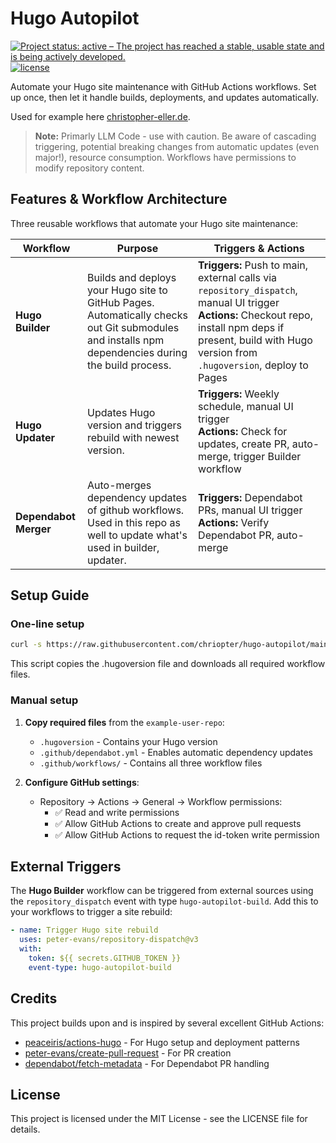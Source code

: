 # Hugo Autopilot

[![Project status: active – The project has reached a stable, usable state and is being actively developed.](https://www.repostatus.org/badges/latest/active.svg)](https://www.repostatus.org/#active)
[![license](https://img.shields.io/github/license/chriopter/hugo-autopilot.svg)](https://github.com/chriopter/hugo-autopilot/blob/main/LICENSE)

Automate your Hugo site maintenance with GitHub Actions workflows. Set up once, then let it handle builds, deployments, and updates automatically.

Used for example here [christopher-eller.de](https://github.com/chriopter/christopher-eller.de).

> **Note:** Primarly LLM Code - use with caution. Be aware of cascading triggering, potential breaking changes from automatic updates (even major!), resource consumption. Workflows have permissions to modify repository content.


## Features & Workflow Architecture

Three reusable workflows that automate your Hugo site maintenance:

| Workflow | Purpose | Triggers & Actions |
|----------|---------|-------------------|
| **Hugo Builder** | Builds and deploys your Hugo site to GitHub Pages. Automatically checks out Git submodules and installs npm dependencies during the build process. | **Triggers:** Push to main, external calls via `repository_dispatch`, manual UI trigger<br>**Actions:** Checkout repo, install npm deps if present, build with Hugo version from `.hugoversion`, deploy to Pages |
| **Hugo Updater** | Updates Hugo version and triggers rebuild with newest version. | **Triggers:** Weekly schedule, manual UI trigger<br>**Actions:** Check for updates, create PR, auto-merge, trigger Builder workflow |
| **Dependabot Merger** | Auto-merges dependency updates of github workflows. Used in this repo as well to update what's used in builder, updater. | **Triggers:** Dependabot PRs, manual UI trigger<br>**Actions:** Verify Dependabot PR, auto-merge |


## Setup Guide

### One-line setup

```bash
curl -s https://raw.githubusercontent.com/chriopter/hugo-autopilot/main/setup.sh | bash
```

This script copies the .hugoversion file and downloads all required workflow files.

### Manual setup

1. **Copy required files** from the `example-user-repo`:
   - `.hugoversion` - Contains your Hugo version
   - `.github/dependabot.yml` - Enables automatic dependency updates
   - `.github/workflows/` - Contains all three workflow files

2. **Configure GitHub settings**:
   - Repository → Actions → General → Workflow permissions:
     - ✅ Read and write permissions
     - ✅ Allow GitHub Actions to create and approve pull requests
     - ✅ Allow GitHub Actions to request the id-token write permission


## External Triggers

The **Hugo Builder** workflow can be triggered from external sources using the `repository_dispatch` event with type `hugo-autopilot-build`. Add this to your workflows to trigger a site rebuild:

```yaml
- name: Trigger Hugo site rebuild
  uses: peter-evans/repository-dispatch@v3
  with:
    token: ${{ secrets.GITHUB_TOKEN }}
    event-type: hugo-autopilot-build
```


## Credits

This project builds upon and is inspired by several excellent GitHub Actions:

- [peaceiris/actions-hugo](https://github.com/peaceiris/actions-hugo) - For Hugo setup and deployment patterns
- [peter-evans/create-pull-request](https://github.com/peter-evans/create-pull-request) - For PR creation
- [dependabot/fetch-metadata](https://github.com/dependabot/fetch-metadata) - For Dependabot PR handling

## License

This project is licensed under the MIT License - see the LICENSE file for details.
